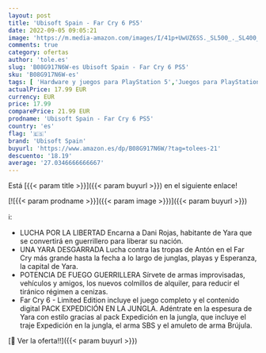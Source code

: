 ```yaml
---
layout: post
title: 'Ubisoft Spain - Far Cry 6 PS5'
date: 2022-09-05 09:05:21
image: 'https://m.media-amazon.com/images/I/41p+UwUZ6SS._SL500_._SL400_.jpg'
comments: true
category: ofertas
author: 'tole.es'
slug: 'B08G917N6W-es Ubisoft Spain - Far Cry 6 PS5'
sku: 'B08G917N6W-es'
tags: [ 'Hardware y juegos para PlayStation 5','Juegos para PlayStation 5','Videojuegos','ps5','ubisoft spain','🇪🇸', ]
actualPrice: 17.99 EUR
currency: EUR
price: 17.99
comparePrice: 21.99 EUR
prodname: 'Ubisoft Spain - Far Cry 6 PS5'
country: 'es'
flag: '🇪🇸'
brand: 'Ubisoft Spain'
buyurl: 'https://www.amazon.es/dp/B08G917N6W/?tag=tolees-21'
descuento: '18.19'
average: '27.0346666666667'
---
```


Está [{{< param title >}}]({{< param buyurl >}}) en el siguiente enlace!

[![{{< param prodname >}}]({{< param image >}})]({{< param buyurl >}})

ℹ️:

- LUCHA POR LA LIBERTAD Encarna a Dani Rojas, habitante de Yara que se convertirá en guerrillero para liberar su nación.
- UNA YARA DESGARRADA Lucha contra las tropas de Antón en el Far Cry más grande hasta la fecha a lo largo de junglas, playas y Esperanza, la capital de Yara.
- POTENCIA DE FUEGO GUERRILLERA Sírvete de armas improvisadas, vehículos y amigos, los nuevos colmillos de alquiler, para reducir el tiránico régimen a cenizas.
- Far Cry 6 - Limited Edition incluye el juego completo y el contenido digital PACK EXPEDICIÓN EN LA JUNGLA. Adéntrate en la espesura de Yara con estilo gracias al pack Expedición en la jungla, que incluye el traje Expedición en la jungla, el arma SBS y el amuleto de arma Brújula.

[🛒 Ver la oferta!!]({{< param buyurl >}})
